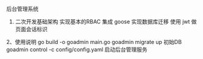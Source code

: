 后台管理系统
1. 二次开发基础架构
    实现基本的RBAC
    集成 goose 实现数据库迁移
    使用 jwt 做页面会话标识

2、使用说明
    go build  -o goadmin main.go
    goadmin migrate up   初始DB
    goadmin control -c config/config.yaml 启动后台管理服务
